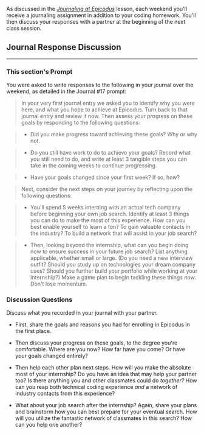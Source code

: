 As discussed in the _[Journaling at Epicodus](/introduction-to-programming/git-html-and-css/homework-journaling-at-epicodus)_ lesson, each weekend you'll receive a journaling assignment in addition to your coding homework. You'll then discuss your responses with a partner at the beginning of the next class session.

## Journal Response Discussion
---

### This section's Prompt

You were asked to write responses to the following in your journal over the weekend, as detailed in the Journal #17 prompt:

> In your very first journal entry we asked you to identify why you were here, and what you hope to achieve at Epicodus. Turn back to that journal entry and review it now. Then assess your progress on these goals by responding to the following questions:

> * Did you make progress toward achieving these goals? Why or why not.

> * Do you still have work to do to achieve your goals? Record what you still need to do, and write at least 3 tangible steps you can take in the coming weeks to continue progressing.

> * Have your goals changed since your first week? If so, how?

> Next, consider the next steps on your journey by reflecting upon the following questions:

> * You'll spend 5 weeks interning with an actual tech company before beginning your own job search. Identify at least 3 things you can do to make the most of this experience. How can you best enable yourself to learn a ton? To gain valuable contacts in the industry? To build a network that will assist in your job search?

> * Then, looking beyond the internship, what can you begin doing now to ensure success in your future job search? List anything applicable, whether small or large. (Do you need a new interview outfit? Should you study up on technologies your dream company uses? Should you further build your portfolio while working at your internship?) Make a game plan to begin tackling these things _now_. Don't lose momentum.

### Discussion Questions

Discuss what you recorded in your journal with your partner.

* First, share the goals and reasons you had for enrolling in Epicodus in the first place.

* Then discuss your progress on these goals, to the degree you're comfortable. Where are you now? How far have you come? Or have your goals changed entirely?

* Then help each other plan next steps. How will you make the absolute most of your internship? Do you have an idea that may help your partner too? Is there anything you and other classmates could do _together?_ How can you reap both technical coding experience _and_ a network of industry contacts from this experience? 

* What about your job search after the internship? Again, share your plans and brainstorm how you can best prepare for your eventual search. How will you utilize the fantastic network of classmates in this search? How can you help one another?

